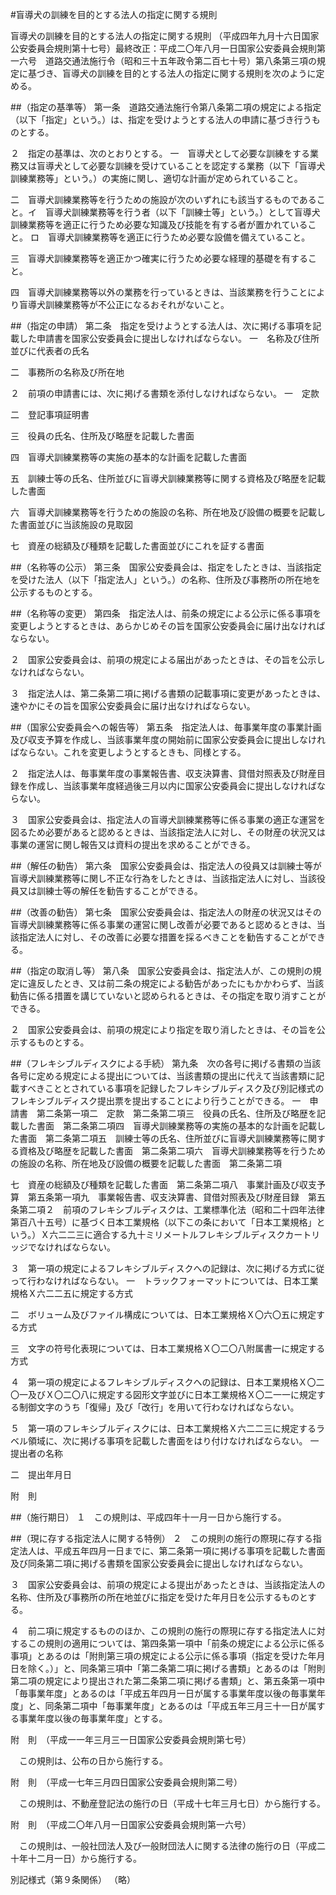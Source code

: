 #盲導犬の訓練を目的とする法人の指定に関する規則



盲導犬の訓練を目的とする法人の指定に関する規則
（平成四年九月十六日国家公安委員会規則第十七号）最終改正：平成二〇年八月一日国家公安委員会規則第一六号　道路交通法施行令（昭和三十五年政令第二百七十号）第八条第三項の規定に基づき、盲導犬の訓練を目的とする法人の指定に関する規則を次のように定める。

##（指定の基準等）
第一条　道路交通法施行令第八条第二項の規定による指定（以下「指定」という。）は、指定を受けようとする法人の申請に基づき行うものとする。

２　指定の基準は、次のとおりとする。
一　盲導犬として必要な訓練をする業務又は盲導犬として必要な訓練を受けていることを認定する業務（以下「盲導犬訓練業務等」という。）の実施に関し、適切な計画が定められていること。

二　盲導犬訓練業務等を行うための施設が次のいずれにも該当するものであること。イ　盲導犬訓練業務等を行う者（以下「訓練士等」という。）として盲導犬訓練業務等を適正に行うため必要な知識及び技能を有する者が置かれていること。
ロ　盲導犬訓練業務等を適正に行うため必要な設備を備えていること。


三　盲導犬訓練業務等を適正かつ確実に行うため必要な経理的基礎を有すること。

四　盲導犬訓練業務等以外の業務を行っているときは、当該業務を行うことにより盲導犬訓練業務等が不公正になるおそれがないこと。




##（指定の申請）
第二条　指定を受けようとする法人は、次に掲げる事項を記載した申請書を国家公安委員会に提出しなければならない。
一　名称及び住所並びに代表者の氏名

二　事務所の名称及び所在地


２　前項の申請書には、次に掲げる書類を添付しなければならない。
一　定款

二　登記事項証明書

三　役員の氏名、住所及び略歴を記載した書面

四　盲導犬訓練業務等の実施の基本的な計画を記載した書面

五　訓練士等の氏名、住所並びに盲導犬訓練業務等に関する資格及び略歴を記載した書面

六　盲導犬訓練業務等を行うための施設の名称、所在地及び設備の概要を記載した書面並びに当該施設の見取図

七　資産の総額及び種類を記載した書面並びにこれを証する書面




##（名称等の公示）
第三条　国家公安委員会は、指定をしたときは、当該指定を受けた法人（以下「指定法人」という。）の名称、住所及び事務所の所在地を公示するものとする。



##（名称等の変更）
第四条　指定法人は、前条の規定による公示に係る事項を変更しようとするときは、あらかじめその旨を国家公安委員会に届け出なければならない。

２　国家公安委員会は、前項の規定による届出があったときは、その旨を公示しなければならない。

３　指定法人は、第二条第二項に掲げる書類の記載事項に変更があったときは、速やかにその旨を国家公安委員会に届け出なければならない。



##（国家公安委員会への報告等）
第五条　指定法人は、毎事業年度の事業計画及び収支予算を作成し、当該事業年度の開始前に国家公安委員会に提出しなければならない。これを変更しようとするときも、同様とする。

２　指定法人は、毎事業年度の事業報告書、収支決算書、貸借対照表及び財産目録を作成し、当該事業年度経過後三月以内に国家公安委員会に提出しなければならない。

３　国家公安委員会は、指定法人の盲導犬訓練業務等に係る事業の適正な運営を図るため必要があると認めるときは、当該指定法人に対し、その財産の状況又は事業の運営に関し報告又は資料の提出を求めることができる。



##（解任の勧告）
第六条　国家公安委員会は、指定法人の役員又は訓練士等が盲導犬訓練業務等に関し不正な行為をしたときは、当該指定法人に対し、当該役員又は訓練士等の解任を勧告することができる。



##（改善の勧告）
第七条　国家公安委員会は、指定法人の財産の状況又はその盲導犬訓練業務等に係る事業の運営に関し改善が必要であると認めるときは、当該指定法人に対し、その改善に必要な措置を採るべきことを勧告することができる。



##（指定の取消し等）
第八条　国家公安委員会は、指定法人が、この規則の規定に違反したとき、又は前二条の規定による勧告があったにもかかわらず、当該勧告に係る措置を講じていないと認められるときは、その指定を取り消すことができる。

２　国家公安委員会は、前項の規定により指定を取り消したときは、その旨を公示するものとする。



##（フレキシブルディスクによる手続）
第九条　次の各号に掲げる書類の当該各号に定める規定による提出については、当該書類の提出に代えて当該書類に記載すべきこととされている事項を記録したフレキシブルディスク及び別記様式のフレキシブルディスク提出票を提出することにより行うことができる。
一　申請書　第二条第一項二　定款　第二条第二項三　役員の氏名、住所及び略歴を記載した書面　第二条第二項四　盲導犬訓練業務等の実施の基本的な計画を記載した書面　第二条第二項五　訓練士等の氏名、住所並びに盲導犬訓練業務等に関する資格及び略歴を記載した書面　第二条第二項六　盲導犬訓練業務等を行うための施設の名称、所在地及び設備の概要を記載した書面　第二条第二項 

七　資産の総額及び種類を記載した書面　第二条第二項八　事業計画及び収支予算　第五条第一項九　事業報告書、収支決算書、貸借対照表及び財産目録　第五条第二項２　前項のフレキシブルディスクは、工業標準化法（昭和二十四年法律第百八十五号）に基づく日本工業規格（以下この条において「日本工業規格」という。）Ｘ六二二三に適合する九十ミリメートルフレキシブルディスクカートリッジでなければならない。

３　第一項の規定によるフレキシブルディスクへの記録は、次に掲げる方式に従って行わなければならない。 
一　トラックフォーマットについては、日本工業規格Ｘ六二二五に規定する方式

二　ボリューム及びファイル構成については、日本工業規格Ｘ〇六〇五に規定する方式

三　文字の符号化表現については、日本工業規格Ｘ〇二〇八附属書一に規定する方式


４　第一項の規定によるフレキシブルディスクへの記録は、日本工業規格Ｘ〇二〇一及びＸ〇二〇八に規定する図形文字並びに日本工業規格Ｘ〇二一一に規定する制御文字のうち「復帰」及び「改行」を用いて行わなければならない。

５　第一項のフレキシブルディスクには、日本工業規格Ｘ六二二三に規定するラベル領域に、次に掲げる事項を記載した書面をはり付けなければならない。
一　提出者の名称

二　提出年月日





附　則

##（施行期日）
１　この規則は、平成四年十一月一日から施行する。

##（現に存する指定法人に関する特例）
２　この規則の施行の際現に存する指定法人は、平成五年四月一日までに、第二条第一項に掲げる事項を記載した書面及び同条第二項に掲げる書類を国家公安委員会に提出しなければならない。

３　国家公安委員会は、前項の規定による提出があったときは、当該指定法人の名称、住所及び事務所の所在地並びに指定を受けた年月日を公示するものとする。

４　前二項に規定するもののほか、この規則の施行の際現に存する指定法人に対するこの規則の適用については、第四条第一項中「前条の規定による公示に係る事項」とあるのは「附則第三項の規定による公示に係る事項（指定を受けた年月日を除く。）」と、同条第三項中「第二条第二項に掲げる書類」とあるのは「附則第二項の規定により提出された第二条第二項に掲げる書類」と、第五条第一項中「毎事業年度」とあるのは「平成五年四月一日が属する事業年度以後の毎事業年度」と、同条第二項中「毎事業年度」とあるのは「平成五年三月三十一日が属する事業年度以後の毎事業年度」とする。


附　則　（平成一一年三月三一日国家公安委員会規則第七号）


　この規則は、公布の日から施行する。


附　則　（平成一七年三月四日国家公安委員会規則第二号）


　この規則は、不動産登記法の施行の日（平成十七年三月七日）から施行する。


附　則　（平成二〇年八月一日国家公安委員会規則第一六号）


　この規則は、一般社団法人及び一般財団法人に関する法律の施行の日（平成二十年十二月一日）から施行する。


別記様式（第９条関係）
（略）



